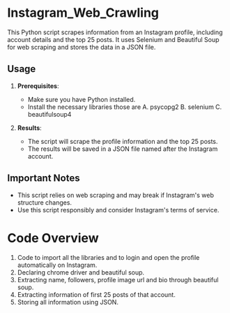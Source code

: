 # Instagram_Web_Crawling
This Python script scrapes information from an Instagram profile, including account details and the top 25 posts. It uses Selenium and Beautiful Soup for web scraping and stores the data in a JSON file.

## Usage
1. **Prerequisites**:
   - Make sure you have Python installed.
   - Install the necessary libraries those are
  A. psycopg2
  B. selenium
  C. beautifulsoup4

2. **Results**:
   - The script will scrape the profile information and the top 25 posts.
   - The results will be saved in a JSON file named after the Instagram account.

## Important Notes

- This script relies on web scraping and may break if Instagram's web structure changes.
- Use this script responsibly and consider Instagram's terms of service.

# Code Overview
1. Code to import all the libraries and to login and open the profile automatically on Instagram.
2. Declaring chrome driver and beautiful soup.
3. Extracting name, followers, profile image url and bio through beautiful soup.
4. Extracting information of first 25 posts of that account.
5. Storing all information using JSON.

